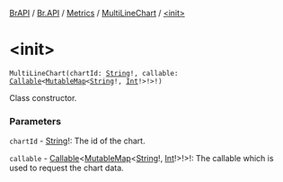 [BrAPI](../../../index.md) / [Br.API](../../index.md) / [Metrics](../index.md) / [MultiLineChart](index.md) / [&lt;init&gt;](./-init-.md)

# &lt;init&gt;

`MultiLineChart(chartId: `[`String`](https://kotlinlang.org/api/latest/jvm/stdlib/kotlin/-string/index.html)`!, callable: `[`Callable`](https://docs.oracle.com/javase/8/docs/api/java/util/concurrent/Callable.html)`<`[`MutableMap`](https://kotlinlang.org/api/latest/jvm/stdlib/kotlin.collections/-mutable-map/index.html)`<`[`String`](https://kotlinlang.org/api/latest/jvm/stdlib/kotlin/-string/index.html)`!, `[`Int`](https://kotlinlang.org/api/latest/jvm/stdlib/kotlin/-int/index.html)`!>!>!)`

Class constructor.

### Parameters

`chartId` - [String](https://kotlinlang.org/api/latest/jvm/stdlib/kotlin/-string/index.html)!: The id of the chart.

`callable` - [Callable](https://docs.oracle.com/javase/8/docs/api/java/util/concurrent/Callable.html)&lt;[MutableMap](https://kotlinlang.org/api/latest/jvm/stdlib/kotlin.collections/-mutable-map/index.html)&lt;[String](https://kotlinlang.org/api/latest/jvm/stdlib/kotlin/-string/index.html)!,&nbsp;[Int](https://kotlinlang.org/api/latest/jvm/stdlib/kotlin/-int/index.html)!&gt;!&gt;!: The callable which is used to request the chart data.
